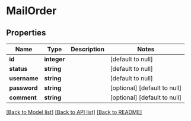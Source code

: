 # MailOrder

## Properties
Name | Type | Description | Notes
------------ | ------------- | ------------- | -------------
**id** | **integer** |  | [default to null]
**status** | **string** |  | [default to null]
**username** | **string** |  | [default to null]
**password** | **string** |  | [optional] [default to null]
**comment** | **string** |  | [optional] [default to null]

[[Back to Model list]](../README.md#documentation-for-models) [[Back to API list]](../README.md#documentation-for-api-endpoints) [[Back to README]](../README.md)


